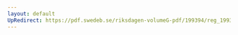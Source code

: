 ```yaml
---
layout: default
UpRedirect: https://pdf.swedeb.se/riksdagen-volumeG-pdf/199394/reg_199394/reg_199394_0498.pdf
---
```

